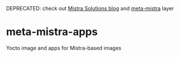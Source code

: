DEPRECATED: check out [Mistra Solutions blog](https://www.mistrasolutions.com/) and [meta-mistra](https://github.com/straxy/meta-mistra) layer

# meta-mistra-apps
Yocto image and apps for Mistra-based images
